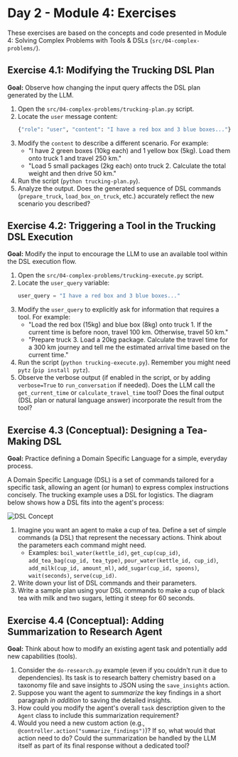 # Day 2 - Module 4: Exercises

These exercises are based on the concepts and code presented in Module 4: Solving Complex Problems with Tools & DSLs (`src/04-complex-problems/`).

## Exercise 4.1: Modifying the Trucking DSL Plan

**Goal:** Observe how changing the input query affects the DSL plan generated by the LLM.

1.  Open the `src/04-complex-problems/trucking-plan.py` script.
2.  Locate the `user` message content:
    ```python
    {"role": "user", "content": "I have a red box and 3 blue boxes..."},
    ```
3.  Modify the `content` to describe a different scenario. For example:
    *   "I have 2 green boxes (10kg each) and 1 yellow box (5kg). Load them onto truck 1 and travel 250 km."
    *   "Load 5 small packages (2kg each) onto truck 2. Calculate the total weight and then drive 50 km."
4.  Run the script (`python trucking-plan.py`).
5.  Analyze the output. Does the generated sequence of DSL commands (`prepare_truck`, `load_box_on_truck`, etc.) accurately reflect the new scenario you described?

## Exercise 4.2: Triggering a Tool in the Trucking DSL Execution

**Goal:** Modify the input to encourage the LLM to use an available tool within the DSL execution flow.

1.  Open the `src/04-complex-problems/trucking-execute.py` script.
2.  Locate the `user_query` variable:
    ```python
    user_query = "I have a red box and 3 blue boxes..."
    ```
3.  Modify the `user_query` to explicitly ask for information that requires a tool. For example:
    *   "Load the red box (15kg) and blue box (8kg) onto truck 1. If the current time is before noon, travel 100 km. Otherwise, travel 50 km."
    *   "Prepare truck 3. Load a 20kg package. Calculate the travel time for a 300 km journey and tell me the estimated arrival time based on the current time."
4.  Run the script (`python trucking-execute.py`). Remember you might need `pytz` (`pip install pytz`).
5.  Observe the verbose output (if enabled in the script, or by adding `verbose=True` to `run_conversation` if needed). Does the LLM call the `get_current_time` or `calculate_travel_time` tool? Does the final output (DSL plan or natural language answer) incorporate the result from the tool?

## Exercise 4.3 (Conceptual): Designing a Tea-Making DSL

**Goal:** Practice defining a Domain Specific Language for a simple, everyday process.

A Domain Specific Language (DSL) is a set of commands tailored for a specific task, allowing an agent (or human) to express complex instructions concisely. The trucking example uses a DSL for logistics. The diagram below shows how a DSL fits into the agent's process:

![DSL Concept](../assets/images/concepts_dsl.png)

1.  Imagine you want an agent to make a cup of tea. Define a set of simple commands (a DSL) that represent the necessary actions. Think about the parameters each command might need.
    *   Examples: `boil_water(kettle_id)`, `get_cup(cup_id)`, `add_tea_bag(cup_id, tea_type)`, `pour_water(kettle_id, cup_id)`, `add_milk(cup_id, amount_ml)`, `add_sugar(cup_id, spoons)`, `wait(seconds)`, `serve(cup_id)`.
2.  Write down your list of DSL commands and their parameters.
3.  Write a sample plan using your DSL commands to make a cup of black tea with milk and two sugars, letting it steep for 60 seconds.

## Exercise 4.4 (Conceptual): Adding Summarization to Research Agent

**Goal:** Think about how to modify an existing agent task and potentially add new capabilities (tools).

1.  Consider the `do-research.py` example (even if you couldn't run it due to dependencies). Its task is to research battery chemistry based on a taxonomy file and save insights to JSON using the `save_insights` action.
2.  Suppose you want the agent to *summarize* the key findings in a short paragraph *in addition* to saving the detailed insights.
3.  How could you modify the agent's overall `task` description given to the `Agent` class to include this summarization requirement?
4.  Would you need a new custom action (e.g., `@controller.action("summarize_findings")`)? If so, what would that action need to do? Could the summarization be handled by the LLM itself as part of its final response without a dedicated tool?
